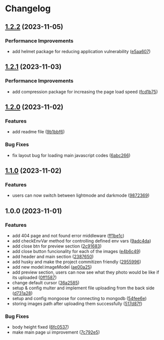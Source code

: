 # Changelog

## [1.2.2](https://github.com/Silent-Watcher/fileUploader/compare/v1.2.1...v1.2.2) (2023-11-05)


### Performance Improvements

* add helmet package for reducing application vulnerability ([e5aa607](https://github.com/Silent-Watcher/fileUploader/commit/e5aa6070cb1b6b65826493f83a1333c6ce504260))

## [1.2.1](https://github.com/Silent-Watcher/fileUploader/compare/v1.2.0...v1.2.1) (2023-11-03)


### Performance Improvements

* add compression package for increasing the page load speed ([fcd1b75](https://github.com/Silent-Watcher/fileUploader/commit/fcd1b7574c2bea26ad6f67392e4cd98ac812d700))

## [1.2.0](https://github.com/Silent-Watcher/fileUploader/compare/v1.1.0...v1.2.0) (2023-11-02)

### Features

-   add readme file ([9b1bbf6](https://github.com/Silent-Watcher/fileUploader/commit/9b1bbf614f2d1d53afdc1fe51786b9265f05886d))

### Bug Fixes

-   fix layout bug for loading main javascript codes ([6abc266](https://github.com/Silent-Watcher/fileUploader/commit/6abc266609a03e8f198d730d348f3b40838d7080))

## [1.1.0](https://github.com/Silent-Watcher/fileUploader/compare/v1.0.0...v1.1.0) (2023-11-02)

### Features

-   users can now switch between lightmode and darkmode ([9872369](https://github.com/Silent-Watcher/fileUploader/commit/9872369f56093d1dfc5d161319c3fd48ab25fd99))

## 1.0.0 (2023-11-01)

### Features

-   add 404 page and not found error middleware ([ff1be1c](https://github.com/Silent-Watcher/fileUploader/commit/ff1be1ce23824fe524c3dad99d7c1aabaaecdec7))
-   add checkEnvVar method for controlling defined env vars ([9adc4da](https://github.com/Silent-Watcher/fileUploader/commit/9adc4dae5dfc9acae9da31387347d5e82cb0dd64))
-   add close btn for preview section ([2c91683](https://github.com/Silent-Watcher/fileUploader/commit/2c9168390ee9bb837db3487217e048c210db332c))
-   add close button funcionality for each of the images ([e4b6c49](https://github.com/Silent-Watcher/fileUploader/commit/e4b6c49ba79d84a98ae976b68625dd483a6cefa2))
-   add header and main section ([2387650](https://github.com/Silent-Watcher/fileUploader/commit/23876506dfa2cfbd7ba02ad4f6c6c719fd817e89))
-   add husky and make the project commitizen friendly ([2955996](https://github.com/Silent-Watcher/fileUploader/commit/29559962c66d80424ccd612a8a07bf69d432b75f))
-   add new model:imageModel ([ae00a25](https://github.com/Silent-Watcher/fileUploader/commit/ae00a255c36d583be6862124671b93b1db367c37))
-   add preview section, users can now see what they photo would be like if its uploaded ([0ff1587](https://github.com/Silent-Watcher/fileUploader/commit/0ff1587f148ae351e8fa894dab9022e888f4fe5f))
-   change default cursor ([36a2585](https://github.com/Silent-Watcher/fileUploader/commit/36a25857d3275f320dd660eb14eea714192763c7))
-   setup & config multer and implement file uploading from the back side ([d731a28](https://github.com/Silent-Watcher/fileUploader/commit/d731a2856f69710f4dd848e215bbe82f3af8524b))
-   setup and config mongoose for connecting to mongodb ([54fee6e](https://github.com/Silent-Watcher/fileUploader/commit/54fee6e83baef6cefa429deec412976d18bcae3a))
-   storing images path after uploading them successfully ([517d87f](https://github.com/Silent-Watcher/fileUploader/commit/517d87fd1f9c1308c1ae9e85bac5f922f37adb72))

### Bug Fixes

-   body height fixed ([6fc0537](https://github.com/Silent-Watcher/fileUploader/commit/6fc053794ce48b7adfd95163a35a04910864ad82))
-   make main page ui improvement ([7c792e5](https://github.com/Silent-Watcher/fileUploader/commit/7c792e5da7653a28c4a0085fed9ec65a26ff5fe6))
